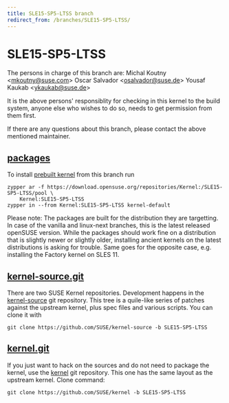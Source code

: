 ```yaml
---
title: SLE15-SP5-LTSS branch
redirect_from: /branches/SLE15-SP5-LTSS/
---
```

# SLE15-SP5-LTSS
The persons in charge of this branch are:
Michal Koutny <[mkoutny@suse.com](mailto:mkoutny@suse.com?subject=SLE15-SP5-LTSS%20branch)>
Oscar Salvador <[osalvador@suse.de](mailto:osalvador@suse.de?subject=SLE15-SP5-LTSS%20branch)>
Yousaf Kaukab <[ykaukab@suse.de](mailto:ykaukab@suse.de?subject=SLE15-SP5-LTSS%20branch)>

It is the above persons' responsiblity for checking in this kernel to
the build system, anyone else who wishes to do so, needs to get
permission from them first.

If there are any questions about this branch, please contact the above
mentioned maintainer.


## [packages](https://download.opensuse.org/repositories/Kernel:/SLE15-SP5-LTSS)
To install
[prebuilt kernel](https://download.opensuse.org/repositories/Kernel:/SLE15-SP5-LTSS)
from this branch run

```
zypper ar -f https://download.opensuse.org/repositories/Kernel:/SLE15-SP5-LTSS/pool \
    Kernel:SLE15-SP5-LTSS
zypper in --from Kernel:SLE15-SP5-LTSS kernel-default
```

Please note: The packages are built for the distribution they are
targetting. In case of the vanilla and linux-next branches, this is the
latest released openSUSE version. While the packages should work
fine on a distribution that is slightly newer or slightly older,
installing ancient kernels on the latest distributions is asking for
trouble. Same goes for the opposite case, e.g. installing the Factory
kernel on SLES 11.

## [kernel-source.git](https://github.com/SUSE/kernel-source/tree/SLE15-SP5-LTSS)
There are two SUSE Kernel repositories. Development happens in the
[kernel-source](https://github.com/SUSE/kernel-source/tree/SLE15-SP5-LTSS)
git repository. This tree is a quile-like series of patches against the
upstream kernel, plus spec files and various scripts. You can clone it
with

```
git clone https://github.com/SUSE/kernel-source -b SLE15-SP5-LTSS
```

## [kernel.git](https://github.com/SUSE/kernel/tree/SLE15-SP5-LTSS)
If you just want to hack on the sources and do not need to package the
kernel, use the [kernel](https://github.com/SUSE/kernel/tree/SLE15-SP5-LTSS)
git repository. This one has the same layout as the upstream kernel. Clone
command:

```
git clone https://github.com/SUSE/kernel -b SLE15-SP5-LTSS
```



